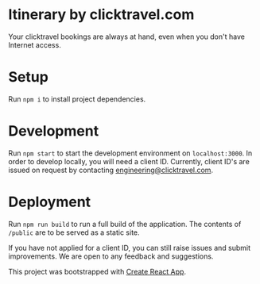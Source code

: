 # Itinerary by clicktravel.com

Your clicktravel bookings are always at hand, even when you don't have Internet access.

# Setup
Run `npm i` to install project dependencies.
# Development
Run `npm start` to start the development environment on `localhost:3000`. In order to develop locally, you will need a client ID. Currently, client ID's are issued on request by contacting engineering@clicktravel.com.
# Deployment
Run `npm run build` to run a full build of the application. The contents of `/public` are to be served as a static site.

If you have not applied for a client ID, you can still raise issues and submit improvements. We are open to any feedback and suggestions.

This project was bootstrapped with [Create React App](https://github.com/facebookincubator/create-react-app).
